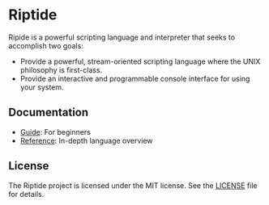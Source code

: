 # Riptide

Ripide is a powerful scripting language and interpreter that seeks to accomplish two goals:

- Provide a powerful, stream-oriented scripting language where the UNIX philosophy is first-class.
- Provide an interactive and programmable console interface for using your system.

## Documentation

- [Guide]: For beginners
- [Reference]: In-depth language overview

## License

The Riptide project is licensed under the MIT license. See the [LICENSE](LICENSE) file for details.


[Guide]: docs/guide.adoc
[Reference]: docs/reference.adoc
